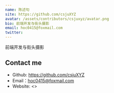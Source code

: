 ```yaml
---
name: 陈述句
site: https://github.com/csjuXYZ
avatar: /assets/contributors/csjuxyz/avatar.png
bio: 前端开发与街头摄影
email: hoc0415@foxmail.com
twitter: 
---
```


前端开发与街头摄影

## Contact me

- Github: <https://github.com/csjuXYZ>
- Email：<hoc0415@foxmail.com>
- Website: <>
